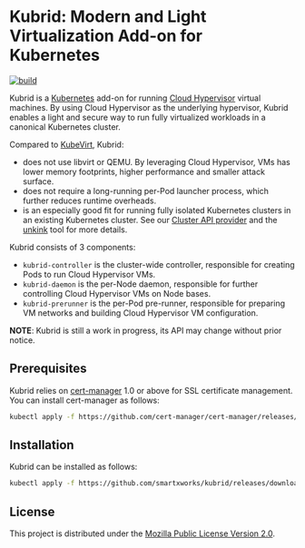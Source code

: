 # Kubrid: Modern and Light Virtualization Add-on for Kubernetes

[![build](https://github.com/smartxworks/kubrid/actions/workflows/build.yml/badge.svg)](https://github.com/smartxworks/kubrid/actions/workflows/build.yml)

Kubrid is a [Kubernetes](https://github.com/kubernetes/kubernetes) add-on for running [Cloud Hypervisor](https://github.com/cloud-hypervisor/cloud-hypervisor) virtual machines. By using Cloud Hypervisor as the underlying hypervisor, Kubrid enables a light and secure way to run fully virtualized workloads in a canonical Kubernetes cluster.

Compared to [KubeVirt](https://github.com/kubevirt/kubevirt), Kubrid:

- does not use libvirt or QEMU. By leveraging Cloud Hypervisor, VMs has lower memory footprints, higher performance and smaller attack surface.
- does not require a long-running per-Pod launcher process, which further reduces runtime overheads.
- is an especially good fit for running fully isolated Kubernetes clusters in an existing Kubernetes cluster. See our [Cluster API provider](https://github.com/smartxworks/cluster-api-provider-kubrid) and the [unkink](https://github.com/smartxworks/unkink) tool for more details.

Kubrid consists of 3 components:

- `kubrid-controller` is the cluster-wide controller, responsible for creating Pods to run Cloud Hypervisor VMs.
- `kubrid-daemon` is the per-Node daemon, responsible for further controlling Cloud Hypervisor VMs on Node bases.
- `kubrid-prerunner` is the per-Pod pre-runner, responsible for preparing VM networks and building Cloud Hypervisor VM configuration.

**NOTE**: Kubrid is still a work in progress, its API may change without prior notice.

## Prerequisites

Kubrid relies on [cert-manager](https://cert-manager.io/) 1.0 or above for SSL certificate management. You can install cert-manager as follows:

```bash
kubectl apply -f https://github.com/cert-manager/cert-manager/releases/download/v1.8.0/cert-manager.yaml
```

## Installation

Kubrid can be installed as follows:

```bash
kubectl apply -f https://github.com/smartxworks/kubrid/releases/download/v0.1.0/kubrid.yaml
```

## License

This project is distributed under the [Mozilla Public License Version 2.0](LICENSE).
